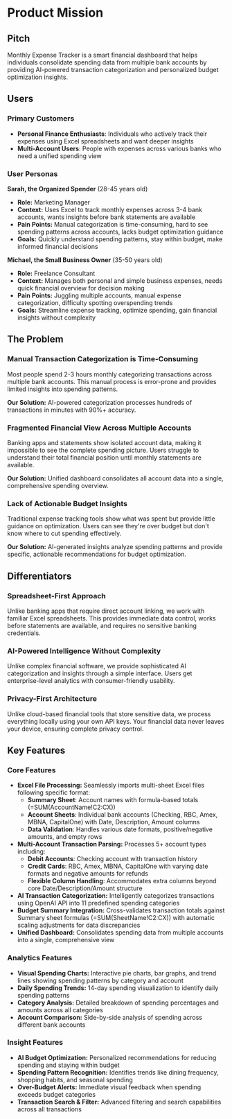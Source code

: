 # Product Mission

## Pitch

Monthly Expense Tracker is a smart financial dashboard that helps individuals consolidate spending data from multiple bank accounts by providing AI-powered transaction categorization and personalized budget optimization insights.

## Users

### Primary Customers

- **Personal Finance Enthusiasts**: Individuals who actively track their expenses using Excel spreadsheets and want deeper insights
- **Multi-Account Users**: People with expenses across various banks who need a unified spending view

### User Personas

**Sarah, the Organized Spender** (28-45 years old)
- **Role:** Marketing Manager
- **Context:** Uses Excel to track monthly expenses across 3-4 bank accounts, wants insights before bank statements are available
- **Pain Points:** Manual categorization is time-consuming, hard to see spending patterns across accounts, lacks budget optimization guidance
- **Goals:** Quickly understand spending patterns, stay within budget, make informed financial decisions

**Michael, the Small Business Owner** (35-50 years old)
- **Role:** Freelance Consultant
- **Context:** Manages both personal and simple business expenses, needs quick financial overview for decision making
- **Pain Points:** Juggling multiple accounts, manual expense categorization, difficulty spotting overspending trends
- **Goals:** Streamline expense tracking, optimize spending, gain financial insights without complexity

## The Problem

### Manual Transaction Categorization is Time-Consuming

Most people spend 2-3 hours monthly categorizing transactions across multiple bank accounts. This manual process is error-prone and provides limited insights into spending patterns.

**Our Solution:** AI-powered categorization processes hundreds of transactions in minutes with 90%+ accuracy.

### Fragmented Financial View Across Multiple Accounts

Banking apps and statements show isolated account data, making it impossible to see the complete spending picture. Users struggle to understand their total financial position until monthly statements are available.

**Our Solution:** Unified dashboard consolidates all account data into a single, comprehensive spending overview.

### Lack of Actionable Budget Insights

Traditional expense tracking tools show what was spent but provide little guidance on optimization. Users can see they're over budget but don't know where to cut spending effectively.

**Our Solution:** AI-generated insights analyze spending patterns and provide specific, actionable recommendations for budget optimization.

## Differentiators

### Spreadsheet-First Approach

Unlike banking apps that require direct account linking, we work with familiar Excel spreadsheets. This provides immediate data control, works before statements are available, and requires no sensitive banking credentials.

### AI-Powered Intelligence Without Complexity

Unlike complex financial software, we provide sophisticated AI categorization and insights through a simple interface. Users get enterprise-level analytics with consumer-friendly usability.

### Privacy-First Architecture

Unlike cloud-based financial tools that store sensitive data, we process everything locally using your own API keys. Your financial data never leaves your device, ensuring complete privacy control.

## Key Features

### Core Features

- **Excel File Processing:** Seamlessly imports multi-sheet Excel files following specific format:
  - **Summary Sheet**: Account names with formula-based totals (=SUM(AccountName!C2:CX))
  - **Account Sheets**: Individual bank accounts (Checking, RBC, Amex, MBNA, CapitalOne) with Date, Description, Amount columns
  - **Data Validation**: Handles various date formats, positive/negative amounts, and empty rows
- **Multi-Account Transaction Parsing:** Processes 5+ account types including:
  - **Debit Accounts**: Checking account with transaction history
  - **Credit Cards**: RBC, Amex, MBNA, CapitalOne with varying date formats and negative amounts for refunds
  - **Flexible Column Handling**: Accommodates extra columns beyond core Date/Description/Amount structure
- **AI Transaction Categorization:** Intelligently categorizes transactions using OpenAI API into 11 predefined spending categories
- **Budget Summary Integration:** Cross-validates transaction totals against Summary sheet formulas (=SUM(SheetName!C2:CX)) with automatic scaling adjustments for data discrepancies
- **Unified Dashboard:** Consolidates spending data from multiple accounts into a single, comprehensive view

### Analytics Features

- **Visual Spending Charts:** Interactive pie charts, bar graphs, and trend lines showing spending patterns by category and account
- **Daily Spending Trends:** 14-day spending visualization to identify daily spending patterns
- **Category Analysis:** Detailed breakdown of spending percentages and amounts across all categories
- **Account Comparison:** Side-by-side analysis of spending across different bank accounts

### Insight Features

- **AI Budget Optimization:** Personalized recommendations for reducing spending and staying within budget
- **Spending Pattern Recognition:** Identifies trends like dining frequency, shopping habits, and seasonal spending
- **Over-Budget Alerts:** Immediate visual feedback when spending exceeds budget categories
- **Transaction Search & Filter:** Advanced filtering and search capabilities across all transactions